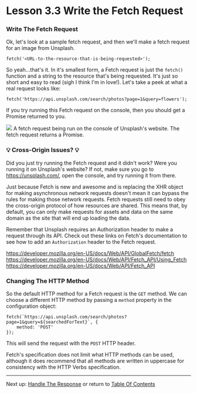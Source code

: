 # Lesson 3.3 Write the Fetch Request

### Write The Fetch Request
Ok, let's look at a sample fetch request, and then we'll make a fetch request for an image from Unsplash.
```
fetch('<URL-to-the-resource-that-is-being-requested>');
```
So yeah...that's it. In it's smallest form, a Fetch request is just the `fetch()` function and a string to the resource that's being requested. It's just so short and easy to read (sigh I think I'm in love!). Let's take a peek at what a real request looks like:
```
fetch('https://api.unsplash.com/search/photos?page=1&query=flowers');
```
If you try running this Fetch request on the console, then you should get a Promise returned to you.

<img src="https://d17h27t6h515a5.cloudfront.net/topher/2017/March/58ba135b_ud109-l3-fetch-request/ud109-l3-fetch-request.gif">
A fetch request being run on the console of Unsplash's website. The fetch request returns a Promise.

### 💡 Cross-Origin Issues? 💡
Did you just try running the Fetch request and it didn't work? Were you running it on Unsplash's website? If not, make sure you go to https://unsplash.com/, open the console, and try running it from there.

Just because Fetch is new and awesome and is replacing the XHR object for making asynchronous network requests doesn't mean it can bypass the rules for making those network requests. Fetch requests still need to obey the cross-origin protocol of how resources are shared. This means that, by default, you can only make requests for assets and data on the same domain as the site that will end up loading the data.

Remember that Unsplash requires an Authorization header to make a request through its API. Check out these links on Fetch's documentation to see how to add an `Authorization` header to the Fetch request.

https://developer.mozilla.org/en-US/docs/Web/API/GlobalFetch/fetch
https://developer.mozilla.org/en-US/docs/Web/API/Fetch_API/Using_Fetch
https://developer.mozilla.org/en-US/docs/Web/API/Fetch_API

### Changing The HTTP Method
So the default HTTP method for a Fetch request is the `GET` method. We can choose a different HTTP method by passing a `method` property in the configuration object:
```
fetch(`https://api.unsplash.com/search/photos?page=1&query=${searchedForText}`, {
    method: 'POST'
});
```
This will send the request with the `POST` HTTP header.

Fetch's specification does not limit what HTTP methods can be used, although it does recommend that all methods are written in uppercase for consistency with the HTTP Verbs specification.

- - -
Next up: [Handle The Response](ND024_Part3_Lesson03_04.md) or return to [Table Of Contents](./ND024_TableOfContents.md)
